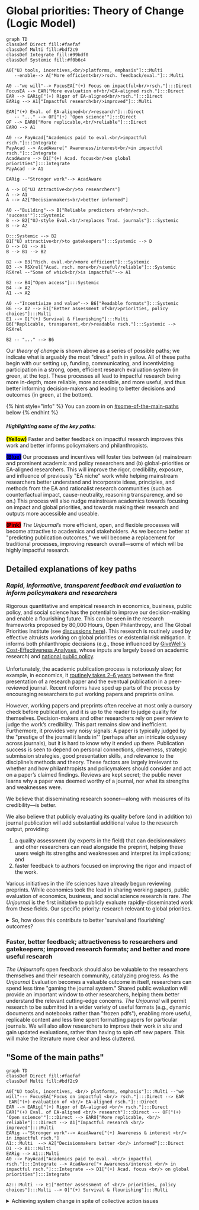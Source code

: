 # Global priorities: Theory of Change (Logic Model)



```mermaid
graph TD
classDef Direct fill:#faefaf
classDef Multi fill:#bdf2c9
classDef Integrate fill:#99bdf0
classDef Systemic fill:#f0b6c4

A0["UJ tools, incentives,<br/>platforms, emphasis"]:::Multi
   --enable--> A["More efficient<br/>rsch. feedback/eval."]:::Multi

A0 --"we will"--> FocusEA["(+) Focus on impactful<br/>rsch."]:::Direct 
FocusEA --> EAR["More evaluation of<br/>EA-aligned rsch."]:::Direct
EAR --> EARig["(+) Rigor of EA-aligned<br/>rsch."]:::Direct
EARig --> A1["Impactful research<br/>improved"]:::Multi

EAR["(+) Eval. of EA-aligned<br/>research"]:::Direct 
   -- "..." --> OF["(+) 'Open science'"]:::Direct 
OF --> EARO["More replicable,<br/>reliable"]:::Direct
EARO --> A1

A0 --> PayAcad["Academics paid to eval.<br/>impactful rsch."]:::Integrate 
PayAcad --> AcadAware[" Awareness/interest<br/>in impactful rsch."]:::Integrate
AcadAware --> D1["(+) Acad. focus<br/>on global priorities"]:::Integrate
PayAcad --> A1

EARig --"Stronger work"--> AcadAware

A --> D["UJ Attractive<br/>to researchers"]
A --> A1
A --> A2["Decisionmakers<br/>better informed"]

A0 --"Building"--> B["Reliable predictors of<br/>rsch. 'success'"]:::Systemic
B --> B2["UJ-style Eval.<br/>replaces Trad. journals"]:::Systemic
B --> A2

D:::Systemic --> B2
B1["UJ attractive<br/>to gatekeepers"]:::Systemic --> D
D --> D1 --> A1
B --> B1 --> B2

B2 --> B3["Rsch. eval.<br/>more efficient"]:::Systemic
B3 --> RSXrel["Acad. rsch. more<br/>useful/reliable"]:::Systemic
RSXrel --"Some of which<br/>is impactful"--> A1

B2 --> B4["Open access"]:::Systemic
B4 --> A2
A1 --> A2

A0 --"Incentivize and value"--> B6["Readable formats"]:::Systemic
B6 --> A2 --> E1["Better assessment of<br/>priorities, policy choices"]:::Multi
E1 --> O["(+) Survival & flourishing"]:::Multi
B6["Replicable, transparent,<br/>readable rsch."]:::Systemic --> RSXrel

B2 -- "..." --> B6

```

Our _theory of change_ is shown above as a series of possible paths; we indicate what is arguably the most "direct" path in yellow. All of these paths begin with our setting up, funding, communicating, and incentivizing participation in a strong, open, efficient research evaluation system (in green, at the top). These processes all lead to impactful research being more in-depth, more reliable, more accessible, and more useful, and thus better informing decision-makers and leading to better decisions and outcomes (in green, at the bottom).

{% hint style="info" %}
You can zoom in on [#some-of-the-main-paths](./#some-of-the-main-paths "mention") below
{% endhint %}



#### _**Highlighting some of the key paths:**_

<mark style="background-color:yellow;">**(Yellow)**</mark> Faster and better feedback on impactful research improves this work and better informs policymakers and philanthropists.

<mark style="background-color:blue;">**(Blue)**</mark> Our processes and incentives will foster ties between (a) mainstream and prominent academic and policy researchers and (b) global-priorities or EA-aligned researchers. This will improve the rigor, credibility, exposure, and influence of previously "EA niche" work while helping mainstream researchers better understand and incorporate ideas, principles, and methods from the EA and rationalist research communities (such as counterfactual impact, cause-neutrality, reasoning transparency, and so on.) This process will also nudge mainstream academics towards focusing on impact and global priorities, and towards making their research and outputs more accessible and useable.

<mark style="background-color:red;">**(Pink)**</mark> _The Unjournal_’s more efficient, open, and flexible processes will become attractive to academics and stakeholders. As we become better at "predicting publication outcomes," we will become a replacement for traditional processes, improving research overall—some of which will be highly impactful research.

## Detailed explanations of key paths

### _Rapid, informative, transparent feedback and evaluation to inform policymakers and researchers_

Rigorous quantitative and empirical research in economics, business, public policy, and social science has the potential to improve our decision-making and enable a flourishing future. This can be seen in the research frameworks proposed by 80,000 Hours, Open Philanthropy, and The Global Priorities Institute (see [discussions here](../../the-field-and-ea-gp-research.md)). This research is routinely used by effective altruists working on global priorities or existential risk mitigation. It informs both philanthropic decisions (e.g., those influenced by [GiveWell's Cost-Effectiveness Analyses](https://www.givewell.org/how-we-work/our-criteria/cost-effectiveness/cost-effectiveness-models), whose inputs are largely based on academic research) and [national public policy](https://academic.oup.com/ser/article/12/4/779/1653602).\
\
Unfortunately, the academic publication process is notoriously slow; for example, in economics, it [routinely takes 2–6 years](https://www.nber.org/papers/w29147) between the first presentation of a research paper and the eventual publication in a peer-reviewed journal. Recent reforms have sped up parts of the process by encouraging researchers to put working papers and preprints online.

However, working papers and preprints often receive at most only a cursory check before publication, and it is up to the reader to judge quality for themselves. Decision-makers and other researchers rely on peer review to judge the work’s credibility. This part remains slow and inefficient. Furthermore, it provides very noisy signals: A paper is typically judged by the "prestige of the journal it lands in"’ (perhaps after an intricate odyssey across journals), but it is hard to know why it ended up there. Publication success is seen to depend on personal connections, cleverness, strategic submission strategies, good presentation skills, and relevance to the discipline’s methods and theory. These factors are largely irrelevant to whether and how philanthropists and policymakers should consider and act on a paper’s claimed findings. Reviews are kept secret; the public never learns why a paper was deemed worthy of a journal, nor what its strengths and weaknesses were.

We believe that disseminating research sooner—along with measures of its credibility—is better.

We also believe that publicly evaluating its quality before (and in addition to) journal publication will add substantial additional value to the research output, providing:

1. a quality assessment (by experts in the field) that can decisionmakers and other researchers can read alongside the preprint, helping these users weigh its strengths and weaknesses and interpret its implications; and
2. faster feedback to authors focused on improving the rigor and impact of the work.

Various initiatives in the life sciences have already begun reviewing preprints. While economics took the lead in sharing working papers, public evaluation of economics, business, and social science research is rare. _The Unjournal_ is the first initiative to publicly evaluate rapidly-disseminated work from these fields. Our specific priority: research relevant to global priorities.

<details>

<summary>So, how does this contribute to better 'survival and flourishing' outcomes?</summary>

_The Unjournal_ will encourage and incentivize substantive and helpful feedback and careful quantitative evaluation. We will publish these evaluations in a carefully curated space, and clearly aggregate and communicate this output.

This will help us achieve our focal, most tangible "theory of change" pathway (mapped in our "Plan for Impact"):

* Better (faster, public, more thorough, more efficient, quantified, and impact-minded) evaluation of pivotal research
* makes this research better (both the evaluated work and adjacent work) and encourages more such work
* and makes it easier for decision makers to evaluate and use the work, leading to better decisions and better outcomes,
* thus reducing X-risk and contributing to long-term survival and flourishing.

</details>

### Faster, better feedback; attractiveness to researchers and gatekeepers; improved research formats; and better and more useful research

_The Unjournal_’s open feedback should also be valuable to the researchers themselves and their research community, catalyzing progress. As the _Unjournal_ Evaluation becomes a valuable outcome in itself, researchers can spend less time "gaming the journal system." Shared public evaluation will provide an important window to other researchers, helping them better understand the relevant cutting-edge concerns. _The Unjournal_ will permit research to be submitted in a wider variety of useful formats (e.g., dynamic documents and notebooks rather than "frozen pdfs"), enabling more useful, replicable content and less time spent formatting papers for particular journals. We will also allow researchers to improve their work _in situ_ and gain updated evaluations, rather than having to spin off new papers. This will make the literature more clear and less cluttered.

## "Some of the main paths"

```mermaid
graph TD
classDef Direct fill:#faefaf
classDef Multi fill:#bdf2c9

A0["UJ tools, incentives, <br/> platforms, emphasis"]:::Multi --"we will"--- FocusEA["Focus on impactful <br/> rsch."]:::Direct --> EAR
 EAR["(+) evaluation of <br/> EA-aligned rsch."]:::Direct 
EAR --> EARig["(+) Rigor of EA-aligned <br/> rsch."]:::Direct 
EAR["(+) Eval. of EA-aligned <br/> research"]:::Direct --- OF["(+) 'Open science'"]:::Direct --> EARO["More replicable, <br/> reliable"]:::Direct --> A1["Impactful research <br/> improved"]:::Multi 
EARig --"Stronger work"--> AcadAware["(+) Awareness & interest <br/> in impactful rsch."]
A1:::Multi  --> A2["Decisionmakers better <br/> informed"]:::Direct
D1 --> A1:::Multi 
EARig --> A1:::Multi 
A0 --> PayAcad["Academics paid to eval. <br/> impactful rsch."]:::Integrate --> AcadAware["+ Awareness/interest <br/> in impactful rsch."]:::Integrate --> D1["(+) Acad. focus <br/> on global priorities"]:::Integrate 

A2:::Multi --> E1["Better assessment of <br/> priorities, policy choices"]:::Multi --> O["(+) Survival & flourishing"]:::Multi 

```

<details>

<summary>Achieving system change in spite of collective action issues</summary>

Some of the paths will take longer than others; in particular, it will be hard to get academia to change, particularly because of entrenched systems and a collective action problem. We discuss how we hope to overcome this [HERE](../../readme-1/#change-is-hard-overcoming-academic-inertia)[.](../../readme-1/#change-is-hard-overcoming-academic-inertia) In particular, we can provide leadership and take risks that academics won’t take themselves:

* Bringing in new interests, external funding, and incentives can change the fundamental incentive structure.
* We can play a long game and build our processes and track record while we wait for academia to incorporate journal-independent evaluations directly into their reward systems. Meanwhile, our work and output will be highly useful to EA and global-priorities longtermist researchers and decision makers as part of their metrics and reward systems.
* _The Unjournal_’s more efficient, open, and flexible processes will become attractive to academics and stakeholders. As we become better at "predicting publication outcomes," we will become a replacement for traditional processes, improving research overall—some of which will be highly impactful research.
* This process will also nudge mainstream academics towards focusing on impact and global priorities, and towards making their research and outputs more accessible and useable.

</details>
